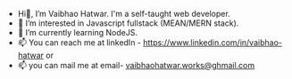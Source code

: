 - Hi👋, I’m Vaibhao Hatwar. I'm a self-taught web developer.
- 👀 I’m interested in Javascript fullstack (MEAN/MERN stack).
- 🌱 I’m currently learning NodeJS.
- 📫 You can reach me at linkedIn - https://www.linkedin.com/in/vaibhao-hatwar or
- 📫 you can mail me at email- vaibhaohatwar.works@ghmail.com


<!---
VaibhaoHatwar/VaibhaoHatwar is a ✨ special ✨ repository because its `README.md` (this file) appears on your GitHub profile.
You can click the Preview link to take a look at your changes.
--->
